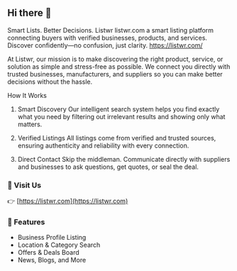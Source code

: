 ## Hi there 👋
Smart Lists. Better Decisions. Listwr
listwr.com a smart listing platform connecting buyers with verified businesses, products, and services. Discover confidently—no confusion, just clarity.
https://listwr.com/

At Listwr, our mission is to make discovering the right product, service, or solution as simple and stress-free as possible. We connect you directly with trusted businesses, manufacturers, and suppliers so you can make better decisions without the hassle.

How It Works
1. Smart Discovery
Our intelligent search system helps you find exactly what you need by filtering out irrelevant results and showing only what matters.

2. Verified Listings
All listings come from verified and trusted sources, ensuring authenticity and reliability with every connection.

3. Direct Contact
Skip the middleman. Communicate directly with suppliers and businesses to ask questions, get quotes, or seal the deal.

### 🔗 Visit Us  
👉 [https://listwr.com](https://listwr.com)

### 🧩 Features  
- Business Profile Listing  
- Location & Category Search  
- Offers & Deals Board  
- News, Blogs, and More
  
<!--
**listwr/listwr** is a ✨ _special_ ✨ repository because its `README.md` (this file) appears on your GitHub profile.

Here are some ideas to get you started:

- 🔭 I’m currently working on ...
- 🌱 I’m currently learning ...
- 👯 I’m looking to collaborate on ...
- 🤔 I’m looking for help with ...
- 💬 Ask me about ...
- 📫 How to reach me: ...
- 😄 Pronouns: ...
- ⚡ Fun fact: ...
-->
